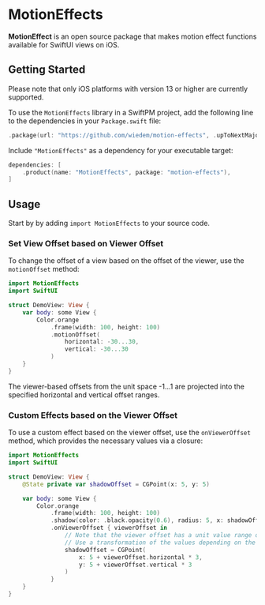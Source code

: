 # MotionEffects

**MotionEffect** is an open source package that makes motion effect functions available for SwiftUI views on iOS.

## Getting Started

Please note that only iOS platforms with version 13 or higher are currently supported.

To use the `MotionEffects` library in a SwiftPM project, add the following line to the dependencies in your `Package.swift` file:

```swift
.package(url: "https://github.com/wiedem/motion-effects", .upToNextMajor(from: "1.0.0")),
```

Include `"MotionEffects"` as a dependency for your executable target:

```swift
dependencies: [
    .product(name: "MotionEffects", package: "motion-effects"),
]
```

## Usage

Start by by adding `import MotionEffects` to your source code.

### Set View Offset based on Viewer Offset

To change the offset of a view based on the offset of the viewer, use the `motionOffset` method:

```swift
import MotionEffects
import SwiftUI

struct DemoView: View {
    var body: some View {
        Color.orange
            .frame(width: 100, height: 100)
            .motionOffset(
                horizontal: -30...30,
                vertical: -30...30
            )
    }
}
```

The viewer-based offsets from the unit space -1...1 are projected into the specified horizontal and vertical offset ranges.

### Custom Effects based on the Viewer Offset

To use a custom effect based on the viewer offset, use the `onViewerOffset` method, which provides the necessary values via a closure:

```swift
import MotionEffects
import SwiftUI

struct DemoView: View {
    @State private var shadowOffset = CGPoint(x: 5, y: 5)

    var body: some View {
        Color.orange
            .frame(width: 100, height: 100)
            .shadow(color: .black.opacity(0.6), radius: 5, x: shadowOffset.x, y: shadowOffset.y)
            .onViewerOffset { viewerOffset in
                // Note that the viewer offset has a unit value range of -1...1
                // Use a transformation of the values depending on the requirements of your use case
                shadowOffset = CGPoint(
                    x: 5 + viewerOffset.horizontal * 3,
                    y: 5 + viewerOffset.vertical * 3
                )
            }
    }
}
```

